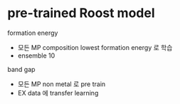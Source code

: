 # pre-trained Roost model



formation energy
- 모든 MP composition lowest formation energy 로 학습
- ensemble 10

band gap
- 모든 MP non metal 로 pre train
- EX data 에 transfer learning
